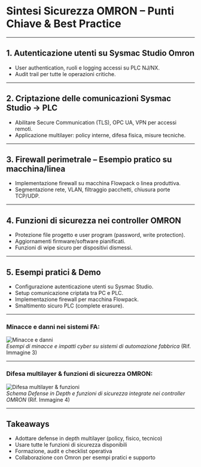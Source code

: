 # Sintesi Sicurezza OMRON – Punti Chiave & Best Practice

---

## 1. Autenticazione utenti su Sysmac Studio Omron
- User authentication, ruoli e logging accessi su PLC NJ/NX.
- Audit trail per tutte le operazioni critiche.

---

## 2. Criptazione delle comunicazioni Sysmac Studio → PLC
- Abilitare Secure Communication (TLS), OPC UA, VPN per accessi remoti.
- Applicazione multilayer: policy interne, difesa fisica, misure tecniche.

---

## 3. Firewall perimetrale – Esempio pratico su macchina/linea
- Implementazione firewall su macchina Flowpack o linea produttiva.
- Segmentazione rete, VLAN, filtraggio pacchetti, chiusura porte TCP/UDP.

---

## 4. Funzioni di sicurezza nei controller OMRON
- Protezione file progetto e user program (password, write protection).
- Aggiornamenti firmware/software pianificati.
- Funzioni di wipe sicuro per dispositivi dismessi.

---

## 5. Esempi pratici & Demo
- Configurazione autenticazione utenti su Sysmac Studio.
- Setup comunicazione criptata tra PC e PLC.
- Implementazione firewall per macchina Flowpack.
- Smaltimento sicuro PLC (complete erasure).

---


### Minacce e danni nei sistemi FA:
![Minacce e danni](../img/page_1.png)  
*Esempi di minacce e impatti cyber su sistemi di automazione fabbrica* (Rif. Immagine 3)

---

### Difesa multilayer & funzioni di sicurezza OMRON:
![Difesa multilayer & funzioni](../img/page_2.png)  
*Schema Defense in Depth e funzioni di sicurezza integrate nei controller OMRON* (Rif. Immagine 4)

---

## Takeaways
- Adottare defense in depth multilayer (policy, fisico, tecnico)
- Usare tutte le funzioni di sicurezza disponibili
- Formazione, audit e checklist operativa
- Collaborazione con Omron per esempi pratici e supporto
